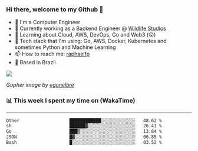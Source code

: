 ### Hi there, welcome to my Github 👋

- 📖 I'm a Computer Engineer
- 🔭 Currently working as a Backend Engineer @ [Wildlife Studios](https://wildlifestudios.com/)
- 🌱 Learning about Cloud, AWS, DevOps, Go and Web3 (😲)
- 🚀 Tech stack that I'm using: Go, AWS, Docker, Kubernetes and sometimes Python and Machine Learning
- 📫 How to reach me: [raphaelfp](https://linkedin.com/in/raphaelfp)
- 🏡 Based in Brazil

![](https://github.com/raphaelfp/gophers/blob/master/.thumb/animation/morning-coffee-3x.gif)

*Gopher image by [egonelbre](https://github.com/egonelbre/)*

### 📊 This week I spent my time on (WakaTime)

---

<!--START_SECTION:waka-->

```txt
Other                   ████████████░░░░░░░░░░░░░   48.62 %
sh                      ██████▓░░░░░░░░░░░░░░░░░░   26.41 %
Go                      ███▒░░░░░░░░░░░░░░░░░░░░░   13.84 %
JSON                    █▓░░░░░░░░░░░░░░░░░░░░░░░   06.85 %
Bash                    █░░░░░░░░░░░░░░░░░░░░░░░░   03.52 %
```

<!--END_SECTION:waka-->
